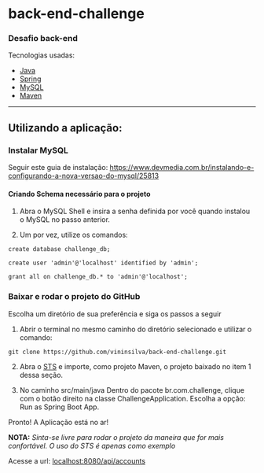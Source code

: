 # back-end-challenge
### Desafio back-end

Tecnologias usadas:
- <a href="http://www.oracle.com/technetwork/java/javase/documentation/index.html">Java</a>
- <a href="https://spring.io">Spring</a>
- <a href="https://dev.mysql.com/doc/?">MySQL</a>
- <a href="https://maven.apache.org/guides/">Maven</a>

<hr>

## Utilizando a aplicação:

### Instalar MySQL

Seguir este guia de instalação: https://www.devmedia.com.br/instalando-e-configurando-a-nova-versao-do-mysql/25813

#### Criando Schema necessário para o projeto

1. Abra o MySQL Shell e insira a senha definida por você quando instalou o MySQL no passo anterior.

2. Um por vez, utilize os comandos:

```
create database challenge_db;
```

```
create user 'admin'@'localhost' identified by 'admin';
```

```
grant all on challenge_db.* to 'admin'@'localhost';
```

### Baixar e rodar o projeto do GitHub

Escolha um diretório de sua preferência e siga os passos a seguir

1. Abrir o terminal no mesmo caminho do diretório selecionado e utilizar o comando:

```
git clone https://github.com/vininsilva/back-end-challenge.git
```

2. Abra o <a href="https://spring.io/tools/sts/all">STS</a> e importe, como projeto Maven, o projeto baixado no item 1 dessa seção.

3. No caminho src/main/java Dentro do pacote br.com.challenge, clique com o botão direito na classe ChallengeApplication.
  Escolha a opção: Run as Spring Boot App.
  
Pronto! A Aplicação está no ar!

**NOTA:** *Sinta-se livre para rodar o projeto da maneira que for mais confortável. O uso do STS é apenas como exemplo*

Acesse a url: <a href="http://localhost:8080/api/accounts">localhost:8080/api/accounts</a>
